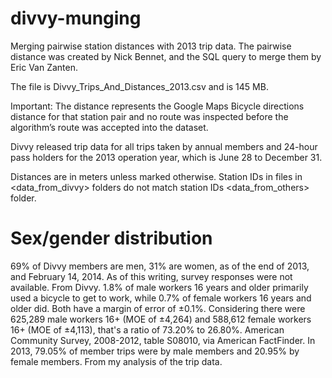 divvy-munging
=============

Merging pairwise station distances with 2013 trip data. The pairwise distance was created by Nick Bennet, and the SQL query to merge them by Eric Van Zanten. 

The file is Divvy_Trips_And_Distances_2013.csv and is 145 MB.

Important: The distance represents the Google Maps Bicycle directions distance for that station pair and no route was inspected before the algorithm’s route was accepted into the dataset. 

Divvy released trip data for all trips taken by annual members and 24-hour pass holders for the 2013 operation year, which is June 28 to December 31. 

Distances are in meters unless marked otherwise. 
Station IDs in files in <data_from_divvy> folders do not match station IDs <data_from_others> folder. 

# Sex/gender distribution
69% of Divvy members are men, 31% are women, as of the end of 2013, and February 14, 2014. As of this writing, survey responses were not available. From Divvy. 
1.8% of male workers 16 years and older primarily used a bicycle to get to work, while 0.7% of female workers 16 years and older did. Both have a margin of error of ±0.1%. Considering there were 625,289 male workers 16+ (MOE of ±4,264) and 588,612 female workers 16+ (MOE of ±4,113), that's a ratio of 73.20% to 26.80%. American Community Survey, 2008-2012, table S08010, via American FactFinder.
In 2013, 79.05% of member trips were by male members and 20.95% by female members. From my analysis of the trip data. 